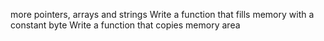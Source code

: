more pointers, arrays and strings
Write a function that fills memory with a constant byte
Write a function that copies memory area
